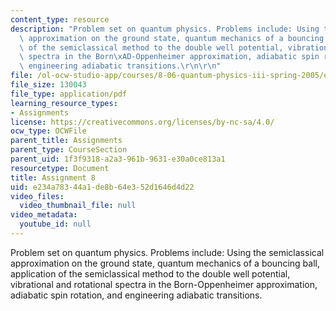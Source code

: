 ```yaml
---
content_type: resource
description: "Problem set on quantum physics. Problems include: Using the semiclassical\
  \ approximation on the ground state, quantum mechanics of a bouncing ball, application\
  \ of the semiclassical method to the double well potential, vibrational and rotational\
  \ spectra in the Born\xAD-Oppenheimer approximation, adiabatic spin rotation, and\
  \ engineering adiabatic transitions.\r\n\r\n"
file: /ol-ocw-studio-app/courses/8-06-quantum-physics-iii-spring-2005/e234a78344a1de8b64e352d1646d4d22_ps8.pdf
file_size: 130043
file_type: application/pdf
learning_resource_types:
- Assignments
license: https://creativecommons.org/licenses/by-nc-sa/4.0/
ocw_type: OCWFile
parent_title: Assignments
parent_type: CourseSection
parent_uid: 1f3f9318-a2a3-961b-9631-e30a0ce813a1
resourcetype: Document
title: Assignment 8
uid: e234a783-44a1-de8b-64e3-52d1646d4d22
video_files:
  video_thumbnail_file: null
video_metadata:
  youtube_id: null
---
```

Problem set on quantum physics. Problems include: Using the semiclassical approximation on the ground state, quantum mechanics of a bouncing ball, application of the semiclassical method to the double well potential, vibrational and rotational spectra in the Born­-Oppenheimer approximation, adiabatic spin rotation, and engineering adiabatic transitions.

